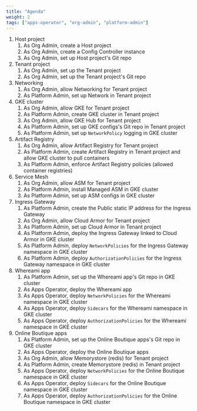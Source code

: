 ```yaml
---
title: "Agenda"
weight: 2
tags: ["apps-operator", "org-admin", "platform-admin"]
---
```

1. Host project
    1. As Org Admin, create a Host project
    1. As Org Admin, create a Config Controller instance
    1. As Org Admin, set up Host project's Git repo
1. Tenant project
    1. As Org Admin, set up the Tenant project
    1. As Org Admin, set up the Tenant project's Git repo
1. Networking
    1. As Org Admin, allow Networking for Tenant project
    1. As Platform Admin, set up Network in Tenant project
1. GKE cluster
    1. As Org Admin, allow GKE for Tenant project
    1. As Platform Admin, create GKE cluster in Tenant project
    1. As Org Admin, allow GKE Hub for Tenant project
    1. As Platform Admin, set up GKE configs's Git repo in Tenant project
    1. As Platform Admin, set up `NetworkPolicy` logging in GKE cluster
1. Artifact Registry
    1. As Org Admin, allow Artifact Registry for Tenant project
    1. As Platform Admin, create Artifact Registry in Tenant project and allow GKE cluster to pull containers
    1. As Platform Admin, enforce Artifact Registry policies (allowed container registries)
1. Service Mesh
    1. As Org Admin, allow ASM for Tenant project
    1. As Platform Admin, install Managed ASM in GKE cluster
    1. As Platform Admin, set up ASM configs in GKE cluster
1. Ingress Gateway
    1. As Platform Admin, create the Public static IP address for the Ingress Gateway
    1. As Org Admin, allow Cloud Armor for Tenant project
    1. As Platform Admin, set up Cloud Armor in Tenant project
    1. As Platform Admin, deploy the Ingress Gateway linked to Cloud Armor in GKE cluster
    1. As Platform Admin, deploy `NetworkPolicies` for the Ingress Gateway namespace in GKE cluster
    1. As Platform Admin, deploy `AuthorizationPolicies` for the Ingress Gateway namespace in GKE cluster
1. Whereami app
    1. As Platform Admin, set up the Whereami app's Git repo in GKE cluster
    1. As Apps Operator, deploy the Whereami app
    1. As Apps Operator, deploy `NetworkPolicies` for the Whereami namespace in GKE cluster
    1. As Apps Operator, deploy `Sidecars` for the Whereami namespace in GKE cluster
    1. As Apps Operator, deploy `AuthorizationPolicies` for the Whereami namespace in GKE cluster
1. Online Boutique apps
    1. As Platform Admin, set up the Online Boutique apps's Git repo in GKE cluster
    1. As Apps Operator, deploy the Online Boutique apps
    1. As Org Admin, allow Memorystore (redis) for Tenant project
    1. As Platform Admin, create Memorystore (redis) in Tenant project
    1. As Apps Operator, deploy `NetworkPolicies` for the Online Boutique namespace in GKE cluster
    1. As Apps Operator, deploy `Sidecars` for the Online Boutique namespace in GKE cluster
    1. As Apps Operator, deploy `AuthorizationPolicies` for the Online Boutique namespace in GKE cluster
